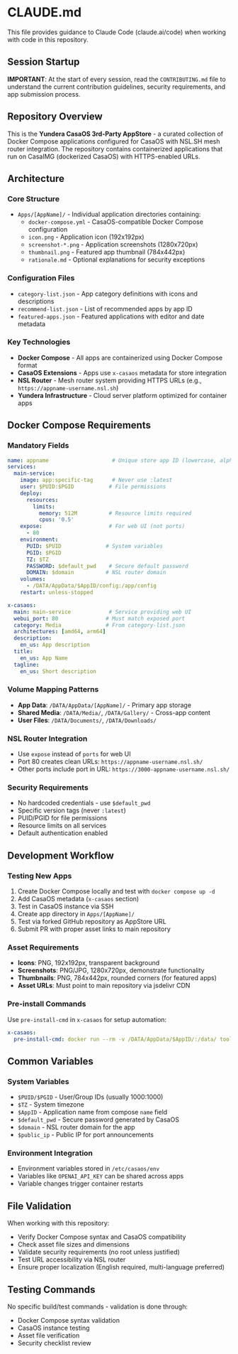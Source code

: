 # CLAUDE.md

This file provides guidance to Claude Code (claude.ai/code) when working with code in this repository.

## Session Startup

**IMPORTANT**: At the start of every session, read the `CONTRIBUTING.md` file to understand the current contribution guidelines, security requirements, and app submission process.

## Repository Overview

This is the **Yundera CasaOS 3rd-Party AppStore** - a curated collection of Docker Compose applications configured for CasaOS with NSL.SH mesh router integration. The repository contains containerized applications that run on CasaIMG (dockerized CasaOS) with HTTPS-enabled URLs.

## Architecture

### Core Structure
- `Apps/[AppName]/` - Individual application directories containing:
  - `docker-compose.yml` - CasaOS-compatible Docker Compose configuration
  - `icon.png` - Application icon (192x192px)
  - `screenshot-*.png` - Application screenshots (1280x720px)
  - `thumbnail.png` - Featured app thumbnail (784x442px)
  - `rationale.md` - Optional explanations for security exceptions

### Configuration Files
- `category-list.json` - App category definitions with icons and descriptions
- `recommend-list.json` - List of recommended apps by app ID
- `featured-apps.json` - Featured applications with editor and date metadata

### Key Technologies
- **Docker Compose** - All apps are containerized using Docker Compose format
- **CasaOS Extensions** - Apps use `x-casaos` metadata for store integration
- **NSL Router** - Mesh router system providing HTTPS URLs (e.g., `https://appname-username.nsl.sh`)
- **Yundera Infrastructure** - Cloud server platform optimized for container apps

## Docker Compose Requirements

### Mandatory Fields
```yaml
name: appname                    # Unique store app ID (lowercase, alphanumeric, _, -)
services:
  main-service:
    image: app:specific-tag      # Never use :latest
    user: $PUID:$PGID           # File permissions
    deploy:
      resources:
        limits:
          memory: 512M          # Resource limits required
          cpus: '0.5'
    expose:                     # For web UI (not ports)
      - 80
    environment:
      PUID: $PUID              # System variables
      PGID: $PGID
      TZ: $TZ
      PASSWORD: $default_pwd    # Secure default password
      DOMAIN: $domain          # NSL router domain
    volumes:
      - /DATA/AppData/$AppID/config:/app/config
    restart: unless-stopped

x-casaos:
  main: main-service            # Service providing web UI
  webui_port: 80               # Must match exposed port
  category: Media              # From category-list.json
  architectures: [amd64, arm64]
  description:
    en_us: App description
  title:
    en_us: App Name
  tagline:
    en_us: Short description
```

### Volume Mapping Patterns
- **App Data**: `/DATA/AppData/[AppName]/` - Primary app storage
- **Shared Media**: `/DATA/Media/`, `/DATA/Gallery/` - Cross-app content
- **User Files**: `/DATA/Documents/`, `/DATA/Downloads/`

### NSL Router Integration
- Use `expose` instead of `ports` for web UI
- Port 80 creates clean URLs: `https://appname-username.nsl.sh/`
- Other ports include port in URL: `https://3000-appname-username.nsl.sh/`

### Security Requirements
- No hardcoded credentials - use `$default_pwd`
- Specific version tags (never `:latest`)
- PUID/PGID for file permissions
- Resource limits on all services
- Default authentication enabled

## Development Workflow

### Testing New Apps
1. Create Docker Compose locally and test with `docker compose up -d`
2. Add CasaOS metadata (`x-casaos` section)
3. Test in CasaOS instance via SSH
4. Create app directory in `Apps/[AppName]/`
5. Test via forked GitHub repository as AppStore URL
6. Submit PR with proper asset links to main repository

### Asset Requirements
- **Icons**: PNG, 192x192px, transparent background
- **Screenshots**: PNG/JPG, 1280x720px, demonstrate functionality
- **Thumbnails**: PNG, 784x442px, rounded corners (for featured apps)
- **Asset URLs**: Must point to main repository via jsdelivr CDN

### Pre-install Commands
Use `pre-install-cmd` in `x-casaos` for setup automation:
```yaml
x-casaos:
  pre-install-cmd: docker run --rm -v /DATA/AppData/$AppID/:/data/ toolbox-image setup-script.sh
```

## Common Variables

### System Variables
- `$PUID/$PGID` - User/Group IDs (usually 1000:1000)
- `$TZ` - System timezone
- `$AppID` - Application name from compose `name` field
- `$default_pwd` - Secure password generated by CasaOS
- `$domain` - NSL router domain for the app
- `$public_ip` - Public IP for port announcements

### Environment Integration
- Environment variables stored in `/etc/casaos/env`
- Variables like `OPENAI_API_KEY` can be shared across apps
- Variable changes trigger container restarts

## File Validation

When working with this repository:
- Verify Docker Compose syntax and CasaOS compatibility
- Check asset file sizes and dimensions
- Validate security requirements (no root unless justified)
- Test URL accessibility via NSL router
- Ensure proper localization (English required, multi-language preferred)

## Testing Commands

No specific build/test commands - validation is done through:
- Docker Compose syntax validation
- CasaOS instance testing
- Asset file verification
- Security checklist review